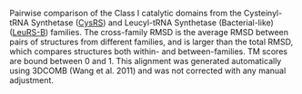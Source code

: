 Pairwise comparison of the Class I catalytic domains from the Cysteinyl-tRNA Synthetase (<a href='/class1/cys'>CysRS</a>) and Leucyl-tRNA Synthetase (Bacterial-like) (<a href='/class1/leu1'>LeuRS-B</a>) families. 
	The cross-family RMSD is the average RMSD between pairs of structures from different families, and is
	 larger than the total RMSD, which compares structures both within- and between-families. TM scores are bound between 0 and 1. 
	 This alignment was generated automatically using 3DCOMB (Wang et al. 2011) and was not corrected with any manual adjustment.
